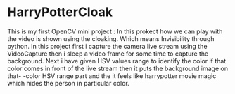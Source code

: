 # HarryPotterCloak

This is my first OpenCV mini project :
In this prokect how we can play with the video is shown using the cloaking. Which means Invisibility through python. 
In this project first i capture the camera live stream using the VideoCapture then i sleep a video frame for some time to capture the background.
Next i have given HSV values range to identify the color if that color comes in front of the live stream then it puts the background image on that-
-color HSV range part and the it feels like harrypotter movie magic which hides the person in particular color.
